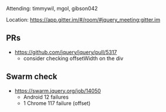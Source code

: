 Attending: timmywil, mgol, gibson042

Location: https://app.gitter.im/#/room/#jquery_meeting:gitter.im

## PRs
* https://github.com/jquery/jquery/pull/5317
  - consider checking offsetWidth on the div

## Swarm check
* https://swarm.jquery.org/job/14050
  - Android 12 failures
  - 1 Chrome 117 failure (offset)
